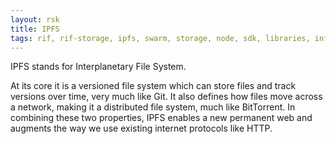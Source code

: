 ```yaml
---
layout: rsk
title: IPFS
tags: rif, rif-storage, ipfs, swarm, storage, node, sdk, libraries, infrastructure, protocols, mvp, design, rbtc, defi, decentralized, quick-start, guides, tutorial, networks, dapps, tools, rsk, ethereum, smart-contracts, install, get-started, how-to, mainnet, testnet, contracts, wallets, web3, crypto
---
```


IPFS stands for Interplanetary File System. 

At its core it is a versioned file system which can store files and track versions over time, very much like Git. It also defines how files move across a network, making it a distributed file system, much like BitTorrent. In combining these two properties, IPFS enables a new permanent web and augments the way we use existing internet protocols like HTTP.
